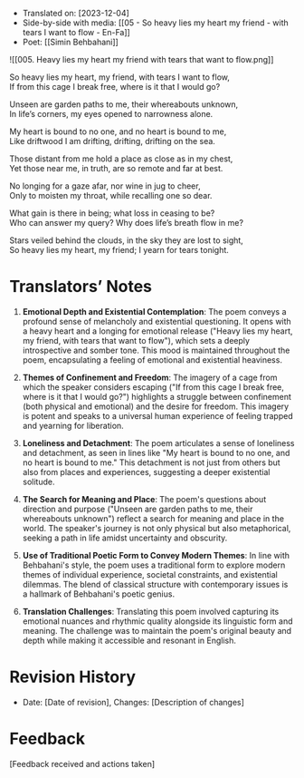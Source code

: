 
- Translated on: [2023-12-04]  
- Side-by-side with media: [[05 - So heavy lies my heart my friend - with tears I want to flow - En-Fa]]  
- Poet: [[Simin Behbahani]]    

![[005. Heavy lies my heart my friend with tears that want to flow.png]]

So heavy lies my heart, my friend, with tears I want to flow,  
If from this cage I break free, where is it that I would go?  

Unseen are garden paths to me, their whereabouts unknown,  
In life’s corners, my eyes opened to narrowness alone.  

My heart is bound to no one, and no heart is bound to me,  
Like driftwood I am drifting, drifting, drifting on the sea.  

Those distant from me hold a place as close as in my chest,  
Yet those near me, in truth, are so remote and far at best.  

No longing for a gaze afar, nor wine in jug to cheer,  
Only to moisten my throat, while recalling one so dear.  

What gain is there in being; what loss in ceasing to be?  
Who can answer my query? Why does life’s breath flow in me?  

Stars veiled behind the clouds, in the sky they are lost to sight,  
So heavy lies my heart, my friend; I yearn for tears tonight.


# Translators’ Notes
1. **Emotional Depth and Existential Contemplation**: The poem conveys a profound sense of melancholy and existential questioning. It opens with a heavy heart and a longing for emotional release ("Heavy lies my heart, my friend, with tears that want to flow"), which sets a deeply introspective and somber tone. This mood is maintained throughout the poem, encapsulating a feeling of emotional and existential heaviness.
    
2. **Themes of Confinement and Freedom**: The imagery of a cage from which the speaker considers escaping ("If from this cage I break free, where is it that I would go?") highlights a struggle between confinement (both physical and emotional) and the desire for freedom. This imagery is potent and speaks to a universal human experience of feeling trapped and yearning for liberation.
    
3. **Loneliness and Detachment**: The poem articulates a sense of loneliness and detachment, as seen in lines like "My heart is bound to no one, and no heart is bound to me." This detachment is not just from others but also from places and experiences, suggesting a deeper existential solitude.
    
4. **The Search for Meaning and Place**: The poem's questions about direction and purpose ("Unseen are garden paths to me, their whereabouts unknown") reflect a search for meaning and place in the world. The speaker's journey is not only physical but also metaphorical, seeking a path in life amidst uncertainty and obscurity.
    
5. **Use of Traditional Poetic Form to Convey Modern Themes**: In line with Behbahani's style, the poem uses a traditional form to explore modern themes of individual experience, societal constraints, and existential dilemmas. The blend of classical structure with contemporary issues is a hallmark of Behbahani's poetic genius.
    
6. **Translation Challenges**: Translating this poem involved  capturing its emotional nuances and rhythmic quality alongside its linguistic form and meaning. The challenge was to maintain the poem's original beauty and depth while making it accessible and resonant in English.

# Revision History
- Date: [Date of revision], Changes: [Description of changes]

# Feedback
[Feedback received and actions taken]

